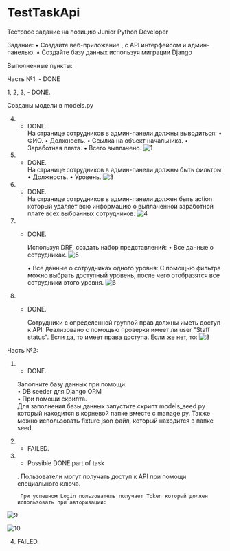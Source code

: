 # TestTaskApi

Тестовое задание на позицию Junior Python Developer


Задание:
• Создайте веб-приложение , с API интерфейсом и админ-панелью.
• Создайте базу данных используя миграции Django

Выполненные пункты:

Часть №1: - DONE  

  1, 2, 3, - DONE.  
  
  Созданы модели в models.py 
  
  4. - DONE.  
        На странице сотрудников в админ-панели должны выводиться: 
        • ФИО.
        • Должность.
        • Ссылка на объект начальника.
        • Заработная плата.
        • Всего выплачено.
        ![1](https://user-images.githubusercontent.com/62523428/102727297-b8c22600-42d9-11eb-9b44-795f67b2cc5b.png)
  5. - DONE.  
        На странице сотрудников в админ-панели должны быть фильтры: 
        • Должность.
        • Уровень.
        ![3](https://user-images.githubusercontent.com/62523428/102727415-5d446800-42da-11eb-95ce-2fec4187d901.png)
   
  6. - DONE.  
       На странице сотрудников в админ-панели должен быть action который удаляет всю
       информацию о выплаченной заработной плате всех выбранных сотрудников.
       ![4](https://user-images.githubusercontent.com/62523428/102727526-f70c1500-42da-11eb-9ee9-e798a34e91d8.png)
       
  7. - DONE.  
  
       Используя DRF, создать набор представлений:
         • Все данные о сотрудниках.
         ![5](https://user-images.githubusercontent.com/62523428/102727647-c4165100-42db-11eb-8e44-b276c9ecce23.png)
         
         • Все данные о сотрудниках одного уровня:
             С помощью фильтра можно выбрать доступный уровень, после чего отобразятся все сотрудники этого уровня.
        ![6](https://user-images.githubusercontent.com/62523428/102727659-d2fd0380-42db-11eb-8352-9db4e1de93fc.png)
        
  8. - DONE.  
  
       Сотрудники с определенной группой прав должны иметь доступ к API:
           Реализовано с помощью проверки имеет ли user "Staff status". Если да, то имеет права доступа.
           Если же нет, то:
           ![8](https://user-images.githubusercontent.com/62523428/102727884-6f73d580-42dd-11eb-85ee-5eb84300f58d.png)
           
          
Часть №2:
  1. - DONE.  
  
      Заполните базу данных при помощи:  
          • DB seeder для Django ORM  
          • При помощи скрипта.  
         Для заполнения базы данных запустите скрипт models_seed.py который находится в корневой папке вместе с manage.py.
         Также можно использовать fixture json файл, который находится в папке seed.
         
  2. - FAILED.  
  
  3. - Possible DONE part of task  
  
      . Пользователи могут получать доступ к API при помощи специального ключа.
      
          При успешном Login пользователь получает Token который должен использовать при авторизации:
   ![9](https://user-images.githubusercontent.com/62523428/102728380-73edbd80-42e0-11eb-88ce-f49b7d1f45b5.png)
   
   ![10](https://user-images.githubusercontent.com/62523428/102728383-76501780-42e0-11eb-8de6-07082a92e02c.png)
            
  4. FAILED.
      
